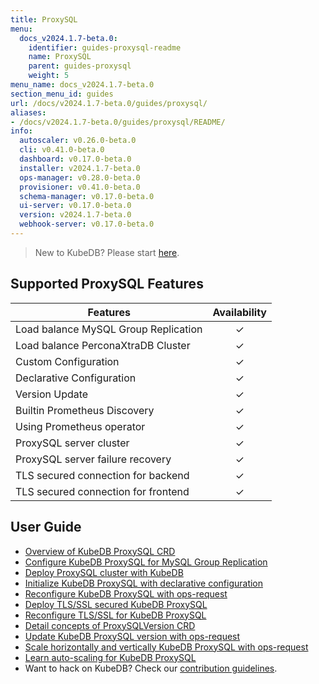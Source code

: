 ```yaml
---
title: ProxySQL
menu:
  docs_v2024.1.7-beta.0:
    identifier: guides-proxysql-readme
    name: ProxySQL
    parent: guides-proxysql
    weight: 5
menu_name: docs_v2024.1.7-beta.0
section_menu_id: guides
url: /docs/v2024.1.7-beta.0/guides/proxysql/
aliases:
- /docs/v2024.1.7-beta.0/guides/proxysql/README/
info:
  autoscaler: v0.26.0-beta.0
  cli: v0.41.0-beta.0
  dashboard: v0.17.0-beta.0
  installer: v2024.1.7-beta.0
  ops-manager: v0.28.0-beta.0
  provisioner: v0.41.0-beta.0
  schema-manager: v0.17.0-beta.0
  ui-server: v0.17.0-beta.0
  version: v2024.1.7-beta.0
  webhook-server: v0.17.0-beta.0
---
```


> New to KubeDB? Please start [here](/docs/v2024.1.7-beta.0/README).

## Supported ProxySQL Features

| Features                             | Availability |
| ------------------------------------ | :----------: |
| Load balance MySQL Group Replication |   &#10003;   |
| Load balance PerconaXtraDB Cluster   |   &#10003;   |
| Custom Configuration                 |   &#10003;   |
| Declarative Configuration            |   &#10003;   |
| Version Update                       |   &#10003;   |
| Builtin Prometheus Discovery         |   &#10003;   |
| Using Prometheus operator            |   &#10003;   |
| ProxySQL server cluster              |   &#10003;   |
| ProxySQL server failure recovery     |   &#10003;   |
| TLS secured connection for backend   |   &#10003;   |
| TLS secured connection for frontend  |   &#10003;   |

## User Guide

- [Overview of KubeDB ProxySQL CRD](/docs/v2024.1.7-beta.0/guides/proxysql/concepts/proxysql/) 
- [Configure KubeDB ProxySQL for MySQL Group Replication](/docs/v2024.1.7-beta.0/guides/proxysql/quickstart/mysqlgrp/)
- [Deploy ProxySQL cluster with KubeDB](/docs/v2024.1.7-beta.0/guides/proxysql/clustering/proxysql-cluster/) 
- [Initialize KubeDB ProxySQL with declarative configuration](/docs/v2024.1.7-beta.0/guides/proxysql/concepts/declarative-configuration/) 
- [Reconfigure KubeDB ProxySQL with ops-request](/docs/v2024.1.7-beta.0/guides/proxysql/concepts/opsrequest/)
- [Deploy TLS/SSL secured KubeDB ProxySQL](/docs/v2024.1.7-beta.0/guides/proxysql/tls/configure/)
- [Reconfigure TLS/SSL for KubeDB ProxySQL](/docs/v2024.1.7-beta.0/guides/proxysql/reconfigure-tls/cluster/)
- [Detail concepts of ProxySQLVersion CRD](/docs/v2024.1.7-beta.0/guides/proxysql/concepts/proxysql-version/)
- [Update KubeDB ProxySQL version with ops-request](/docs/v2024.1.7-beta.0/guides/proxysql/update-version/cluster/)
- [Scale horizontally and vertically KubeDB ProxySQL with ops-request](/docs/v2024.1.7-beta.0/guides/proxysql/scaling/horizontal-scaling/cluster/)
- [Learn auto-scaling for KubeDB ProxySQL](/docs/v2024.1.7-beta.0/guides/proxysql/autoscaler/compute/cluster/)
- Want to hack on KubeDB? Check our [contribution guidelines](/docs/v2024.1.7-beta.0/CONTRIBUTING).
